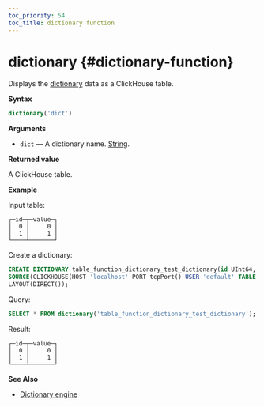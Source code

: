 ```yaml
---
toc_priority: 54
toc_title: dictionary function
---
```


# dictionary {#dictionary-function}

Displays the [dictionary](../../../sql-reference/dictionaries/external-dictionaries/external-dicts.md) data as a ClickHouse table.

**Syntax**

``` sql
dictionary('dict')
```

**Arguments** 

-   `dict` — A dictionary name. [String](../../sql-reference/data-types/string.md).

**Returned value**

A ClickHouse table.

**Example**

Input table:

``` text
┌─id─┬─value─┐
│  0 │     0 │
│  1 │     1 │
└────┴───────┘
```

Create a dictionary:

``` sql
CREATE DICTIONARY table_function_dictionary_test_dictionary(id UInt64, value UInt64 DEFAULT 0) PRIMARY KEY id
SOURCE(CLICKHOUSE(HOST 'localhost' PORT tcpPort() USER 'default' TABLE 'table_function_dictionary_source_table'))
LAYOUT(DIRECT());
```

Query:

``` sql
SELECT * FROM dictionary('table_function_dictionary_test_dictionary');
```

Result:

``` text
┌─id─┬─value─┐
│  0 │     0 │
│  1 │     1 │
└────┴───────┘
```

**See Also**

-   [Dictionary engine](../../engines/table-engines/special/dictionary.md#dictionary)
